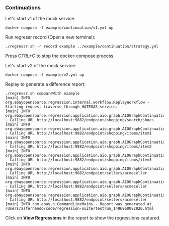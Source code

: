 ### Continuations

Let's start v1 of the mock service.

```docker-compose -f example/continuation/v1.yml up```

Run regressr record (Open a new terminal):
```
./regressr.sh -r record example ../example/continuation/strategy.yml
```

Press CTRL+C to stop the docker-compose process.

Let's start v2 of the mock service.

```docker-compose -f example/v2.yml up```

Replay to generate a difference report:
```
./regressr.sh compareWith example
[main] INFO org.ebayopensource.regression.internal.workflow.ReplayWorkflow - Starting request traverse_through_HATEOAS_service.
[main] INFO org.ebayopensource.regression.application.aio.graph.AIOGraphContinuationPrinter - Calling URL http://localhost:9882/endpoint/shopping/search/shoes
[main] INFO org.ebayopensource.regression.application.aio.graph.AIOGraphContinuationPrinter - Calling URL http://localhost:9882/endpoint/shopping/items/item1
[main] INFO org.ebayopensource.regression.application.aio.graph.AIOGraphContinuationPrinter - Calling URL http://localhost:9882/endpoint/shopping/items/item2
[main] INFO org.ebayopensource.regression.application.aio.graph.AIOGraphContinuationPrinter - Calling URL http://localhost:9882/endpoint/shopping/items/item3
[main] INFO org.ebayopensource.regression.application.aio.graph.AIOGraphContinuationPrinter - Calling URL http://localhost:9882/endpoint/sellers/acmeseller
[main] INFO org.ebayopensource.regression.application.aio.graph.AIOGraphContinuationPrinter - Calling URL http://localhost:9882/endpoint/sellers/acmeseller
[main] INFO org.ebayopensource.regression.application.aio.graph.AIOGraphContinuationPrinter - Calling URL http://localhost:9882/endpoint/sellers/acmeseller
[main] INFO com.ebay.n.CommandLineMain$ - Report was generated at /Users/asfernando/code/regression-suite/testrun_1496960082820.html
```

Click on **View Regressions** in the report to show the regressions captured.
